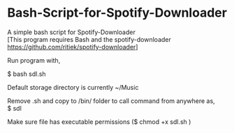 # Bash-Script-for-Spotify-Downloader
A simple bash script for Spotify-Downloader  
[This program requires Bash and the spotify-downloader https://github.com/ritiek/spotify-downloader]

Run program with,  
  
$ bash sdl.sh
  
Default storage directory is currently ~/Music   

Remove .sh and copy to /bin/ folder to call command from anywhere as,  
$ sdl   
  
Make sure file has executable permissions ($ chmod +x sdl.sh )

